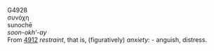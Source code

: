 <body>
  <p>G4928<br>  συνόχη  <br> sunochē  <br><i>soon-okh‘-ay </i><br>From <a href="g4912.htm">4912</a>  <i>restraint</i>, that is, (figuratively) <i>anxiety:</i> - anguish, distress.<br></p>
 </body>